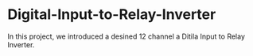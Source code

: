# Digital-Input-to-Relay-Inverter
In this project, we introduced a desined 12 channel a Ditila Input to Relay Inverter.
